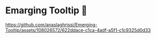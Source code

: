 # Emarging Tooltip 🤩


https://github.com/anaslaghrissi/Emerging-Tooltip/assets/108026572/622ddace-c1ca-4adf-a5f1-c1c9325d0d33
